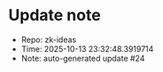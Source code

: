 ﻿# Update note
- Repo: zk-ideas
- Time: 2025-10-13 23:32:48.3919714
- Note: auto-generated update #24
